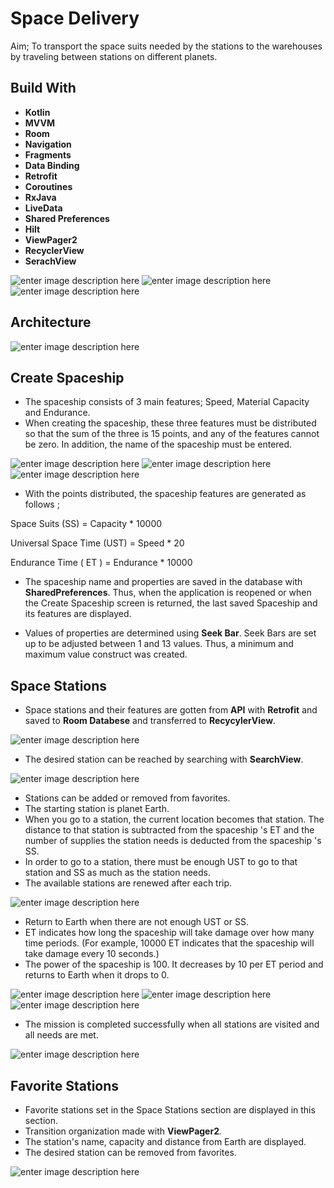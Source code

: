 # Space Delivery

Aim; To transport the space suits needed by the stations to the warehouses by traveling between stations on different planets.

## Build With

* **Kotlin**
* **MVVM**
* **Room**
* **Navigation**
* **Fragments**
* **Data Binding**
* **Retrofit**
* **Coroutines**
* **RxJava**
* **LiveData**
* **Shared Preferences**
* **Hilt**
* **ViewPager2**
* **RecyclerView**
* **SerachView**



 ![enter image description here](https://github.com/mstfgvnc/SpaceDelivery/blob/master/app/src/main/assets/ss1.jpg?raw=true)  ![enter image description here](https://github.com/mstfgvnc/SpaceDelivery/blob/master/app/src/main/assets/ss2.jpg?raw=true) ![enter image description here](https://github.com/mstfgvnc/SpaceDelivery/blob/master/app/src/main/assets/ss3.jpg?raw=true)

## Architecture

![enter image description here](https://github.com/mstfgvnc/SpaceDelivery/blob/master/app/src/main/assets/ss3.jpg?raw=true)



## Create Spaceship

* The spaceship consists of 3 main features; Speed, Material Capacity and Endurance.
* When creating the spaceship, these three features must be distributed so that the sum of the three is 15 points, and any of the features cannot be zero. In addition, the name of the spaceship must be entered.

![enter image description here](https://github.com/mstfgvnc/SpaceDelivery/blob/master/app/src/main/assets/ss4.jpg?raw=true)   ![enter image description here](https://github.com/mstfgvnc/SpaceDelivery/blob/master/app/src/main/assets/ss5.jpg?raw=true)   ![enter image description here](https://github.com/mstfgvnc/SpaceDelivery/blob/master/app/src/main/assets/ss6.jpg?raw=true)

* With the points distributed, the spaceship features are generated as follows ;

Space Suits (SS) = Capacity * 10000

Universal Space Time (UST) = Speed * 20

Endurance Time ( ET ) = Endurance * 10000


* The spaceship name and properties are saved in the database with **SharedPreferences**. Thus, when the application is reopened or when the Create Spaceship screen is returned, the last saved Spaceship and its features are displayed.

* Values of properties are determined using **Seek Bar**. Seek Bars are set up to be adjusted between 1 and 13 values. Thus, a minimum and maximum value construct was created.




## Space Stations

* Space stations and their features are gotten from **API** with **Retrofit** and saved to **Room Databese** and transferred to **RecycylerView**.

![enter image description here](https://github.com/mstfgvnc/SpaceDelivery/blob/master/app/src/main/assets/ss7.jpg?raw=true)

* The desired station can be reached by searching with **SearchView**.

![enter image description here](https://github.com/mstfgvnc/SpaceDelivery/blob/master/app/src/main/assets/ss8.jpg?raw=true)

* Stations can be added or removed from favorites.
* The starting station is planet Earth.
* When you go to a station, the current location becomes that station. The distance to that station is subtracted from the spaceship 's ET and the number of supplies the station needs is deducted from the spaceship 's SS.
* In order to go to a station, there must be enough UST to go to that station and SS as much as the station needs.
* The available stations are renewed after each trip.


![enter image description here](https://github.com/mstfgvnc/SpaceDelivery/blob/master/app/src/main/assets/ss9.jpg?raw=true)

* Return to Earth when there are not enough UST or SS.
* ET indicates how long the spaceship will take damage over how many time periods. (For example, 10000 ET indicates that the spaceship will take damage every 10 seconds.)
* The power of the spaceship is 100. It decreases by 10 per ET period and returns to Earth when it drops to 0.


![enter image description here](https://github.com/mstfgvnc/SpaceDelivery/blob/master/app/src/main/assets/ss10.jpg?raw=true) ![enter image description here](https://github.com/mstfgvnc/SpaceDelivery/blob/master/app/src/main/assets/ss11.jpg?raw=true) ![enter image description here](https://github.com/mstfgvnc/SpaceDelivery/blob/master/app/src/main/assets/ss12.jpg?raw=true)
* The mission is completed successfully when all stations are visited and all needs are met.

![enter image description here](https://github.com/mstfgvnc/SpaceDelivery/blob/master/app/src/main/assets/ss13.jpg?raw=true)

##  Favorite Stations


* Favorite stations set in the Space Stations section are displayed in this section.
* Transition organization made with **ViewPager2**.
* The station's name, capacity and distance from Earth are displayed.
* The desired station can be removed from favorites.


![enter image description here](https://github.com/mstfgvnc/SpaceDelivery/blob/master/app/src/main/assets/ss14.jpg?raw=true)



